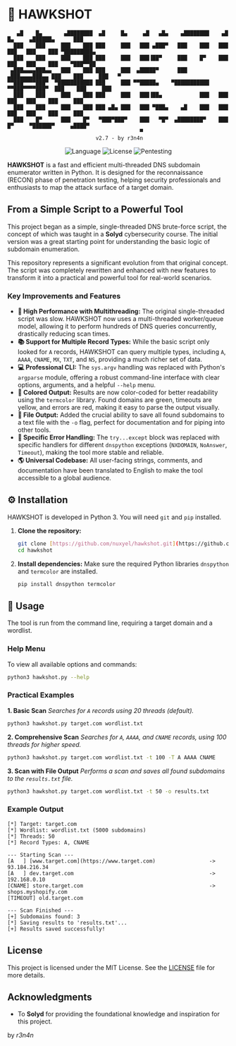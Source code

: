 # 🦅 HAWKSHOT

```
   ▄█    █▄       ▄████████  ▄█     █▄     ▄█   ▄█▄    ▄████████    ▄█    █▄     ▄██████▄      ███     
  ███    ███     ███    ███ ███     ███   ███ ▄███▀   ███    ███   ███    ███   ███    ███ ▀█████████▄ 
  ███    ███     ███    ███ ███     ███   ███▐██▀     ███    █▀    ███    ███   ███    ███    ▀███▀▀██ 
 ▄███▄▄▄▄███▄▄   ███    ███ ███     ███  ▄█████▀      ███         ▄███▄▄▄▄███▄▄ ███    ███     ███   ▀ 
▀▀███▀▀▀▀███▀  ▀███████████ ███     ███ ▀▀█████▄    ▀███████████ ▀▀███▀▀▀▀███▀  ███    ███     ███     
  ███    ███     ███    ███ ███     ███   ███▐██▄            ███   ███    ███   ███    ███     ███     
  ███    ███     ███    ███ ███ ▄█▄ ███   ███ ▀███▄    ▄█    ███   ███    ███   ███    ███     ███     
  ███    █▀      ███    █▀   ▀███▀███▀    ███   ▀█▀  ▄████████▀    ███    █▀     ▀██████▀     ▄████▀   
                                          ▀                                                            
                            v2.7 - by r3n4n
```
<p align="center">
  <img alt="Language" src="https://img.shields.io/badge/Language-Python-blue?style=for-the-badge">
  <img alt="License" src="https://img.shields.io/badge/License-MIT-green?style=for-the-badge">
  <img alt="Pentesting" src="https://img.shields.io/badge/Usage-Pentesting%20%7C%20Recon-red?style=for-the-badge">
</p>

**HAWKSHOT** is a fast and efficient multi-threaded DNS subdomain enumerator written in Python. It is designed for the reconnaissance (RECON) phase of penetration testing, helping security professionals and enthusiasts to map the attack surface of a target domain.

## From a Simple Script to a Powerful Tool

This project began as a simple, single-threaded DNS brute-force script, the concept of which was taught in a **Solyd** cybersecurity course. The initial version was a great starting point for understanding the basic logic of subdomain enumeration.

This repository represents a significant evolution from that original concept. The script was completely rewritten and enhanced with new features to transform it into a practical and powerful tool for real-world scenarios.

### Key Improvements and Features

-   **🚀 High Performance with Multithreading:** The original single-threaded script was slow. HAWKSHOT now uses a multi-threaded worker/queue model, allowing it to perform hundreds of DNS queries concurrently, drastically reducing scan times.
-   **📚 Support for Multiple Record Types:** While the basic script only looked for `A` records, HAWKSHOT can query multiple types, including `A`, `AAAA`, `CNAME`, `MX`, `TXT`, and `NS`, providing a much richer set of data.
-   **💻 Professional CLI:** The `sys.argv` handling was replaced with Python's `argparse` module, offering a robust command-line interface with clear options, arguments, and a helpful `--help` menu.
-   **🎨 Colored Output:** Results are now color-coded for better readability using the `termcolor` library. Found domains are green, timeouts are yellow, and errors are red, making it easy to parse the output visually.
-   **💾 File Output:** Added the crucial ability to save all found subdomains to a text file with the `-o` flag, perfect for documentation and for piping into other tools.
-   **🎯 Specific Error Handling:** The `try...except` block was replaced with specific handlers for different `dnspython` exceptions (`NXDOMAIN`, `NoAnswer`, `Timeout`), making the tool more stable and reliable.
-   **🌎 Universal Codebase:** All user-facing strings, comments, and documentation have been translated to English to make the tool accessible to a global audience.

## ⚙️ Installation

HAWKSHOT is developed in Python 3. You will need `git` and `pip` installed.

1.  **Clone the repository:**
    ```bash
    git clone [https://github.com/nuxyel/hawkshot.git](https://github.com/nuxyel/hawkshot.git)
    cd hawkshot
    ```

2.  **Install dependencies:**
    Make sure the required Python libraries `dnspython` and `termcolor` are installed.
    ```bash
    pip install dnspython termcolor
    ```

## 🚀 Usage

The tool is run from the command line, requiring a target domain and a wordlist.

### Help Menu
To view all available options and commands:
```bash
python3 hawkshot.py --help
```

### Practical Examples

**1. Basic Scan**
*Searches for `A` records using 20 threads (default).*

```bash
python3 hawkshot.py target.com wordlist.txt
```

**2. Comprehensive Scan**
*Searches for `A`, `AAAA`, and `CNAME` records, using 100 threads for higher speed.*

```bash
python3 hawkshot.py target.com wordlist.txt -t 100 -T A AAAA CNAME
```

**3. Scan with File Output**
*Performs a scan and saves all found subdomains to the `results.txt` file.*

```bash
python3 hawkshot.py target.com wordlist.txt -t 50 -o results.txt
```

### Example Output

```
[*] Target: target.com
[*] Wordlist: wordlist.txt (5000 subdomains)
[*] Threads: 50
[*] Record Types: A, CNAME

--- Starting Scan ---
[A   ] [www.target.com](https://www.target.com)                 -> 93.184.216.34
[A   ] dev.target.com                                           -> 192.168.0.10
[CNAME] store.target.com                                        -> shops.myshopify.com
[TIMEOUT] old.target.com

--- Scan Finished ---
[+] Subdomains found: 3
[*] Saving results to 'results.txt'...
[+] Results saved successfully!
```

## License

This project is licensed under the MIT License. See the [LICENSE](https://github.com/nuxyel/Hawkshot/blob/main/LICENSE) file for more details.

## Acknowledgments

  - To **Solyd** for providing the foundational knowledge and inspiration for this project.

by _r3n4n_
